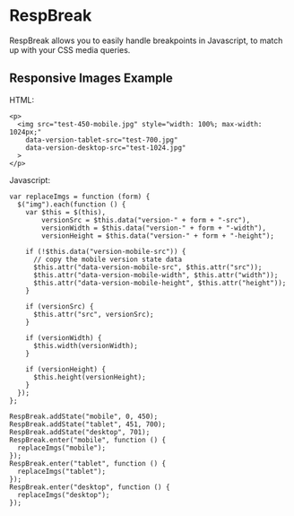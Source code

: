 # RespBreak

RespBreak allows you to easily handle breakpoints in Javascript, to match up
with your CSS media queries.

## Responsive Images Example

HTML:

    <p>
      <img src="test-450-mobile.jpg" style="width: 100%; max-width: 1024px;"
        data-version-tablet-src="test-700.jpg"
        data-version-desktop-src="test-1024.jpg"
      >
    </p>

Javascript:

    var replaceImgs = function (form) {
      $("img").each(function () {
        var $this = $(this),
            versionSrc = $this.data("version-" + form + "-src"),
            versionWidth = $this.data("version-" + form + "-width"),
            versionHeight = $this.data("version-" + form + "-height");

        if (!$this.data("version-mobile-src")) {
          // copy the mobile version state data
          $this.attr("data-version-mobile-src", $this.attr("src"));
          $this.attr("data-version-mobile-width", $this.attr("width"));
          $this.attr("data-version-mobile-height", $this.attr("height"));
        }

        if (versionSrc) {
          $this.attr("src", versionSrc);
        }

        if (versionWidth) {
          $this.width(versionWidth);
        }

        if (versionHeight) {
          $this.height(versionHeight);
        }
      });
    };

    RespBreak.addState("mobile", 0, 450);
    RespBreak.addState("tablet", 451, 700);
    RespBreak.addState("desktop", 701);
    RespBreak.enter("mobile", function () {
      replaceImgs("mobile");
    });
    RespBreak.enter("tablet", function () {
      replaceImgs("tablet");
    });
    RespBreak.enter("desktop", function () {
      replaceImgs("desktop");
    });
